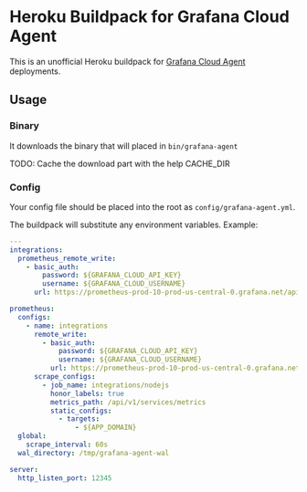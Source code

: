 # Heroku Buildpack for Grafana Cloud Agent

This is an unofficial Heroku buildpack for
[Grafana Cloud Agent](https://github.com/grafana/agent) deployments.

## Usage

### Binary
It downloads the binary that will placed in `bin/grafana-agent`

TODO: Cache the download part with the help CACHE_DIR

### Config
Your config file should be placed into the root as `config/grafana-agent.yml`.

The buildpack will substitute any environment variables. Example:

```yaml
---
integrations:
  prometheus_remote_write:
    - basic_auth:
        password: ${GRAFANA_CLOUD_API_KEY}
        username: ${GRAFANA_CLOUD_USERNAME}
      url: https://prometheus-prod-10-prod-us-central-0.grafana.net/api/prom/push

prometheus:
  configs:
    - name: integrations
      remote_write:
        - basic_auth:
            password: ${GRAFANA_CLOUD_API_KEY}
            username: ${GRAFANA_CLOUD_USERNAME}
          url: https://prometheus-prod-10-prod-us-central-0.grafana.net/api/prom/push
      scrape_configs:
        - job_name: integrations/nodejs
          honor_labels: true
          metrics_path: /api/v1/services/metrics
          static_configs:
            - targets:
                - ${APP_DOMAIN}
  global:
    scrape_interval: 60s
  wal_directory: /tmp/grafana-agent-wal

server:
  http_listen_port: 12345
```

